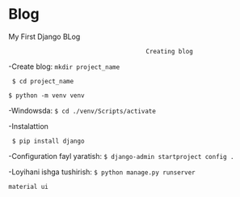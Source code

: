 # Blog

My First Django BLog

```
                                      Creating blog
```

-Create blog:
```mkdir project_name```

``` $ cd project_name```

```$ python -m venv venv```

-Windowsda:
```$ cd ./venv/Scripts/activate```

-Instalattion

``` $ pip install django```

-Configuration fayl yaratish:
```$ django-admin startproject config .```

-Loyihani ishga tushirish:
```$ python manage.py runserver```

```material ui```